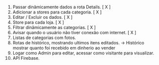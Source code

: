 1. Passar dinâmicamente dados a rota Details. [ X ]
2. Adicionar a stores para cada categoria. [ X ]
3. Editar / Excluir os dados. [ X ]
4. Store para cada loja. [ X ]
5. Filtrar dinâmicamente as categorias. [ X ]
6. Avisar quando o usuário não tiver conexão com internet. [ X ]
7. Listas de categorias com fotos.
8. Rotas de histórico, mostrando ultimos itens editados. -> Histórico mostrar quanto foi recebido em dinherio ao vender
9. Logar como Admin para editar, acessar como visitante para visualizar.
10. API Firebase.